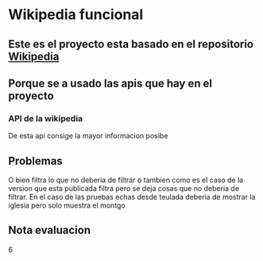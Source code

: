 # Wikipedia funcional #

## Este es el proyecto esta basado en el repositorio [Wikipedia](https://github.com/BYjosep/WIKIPEDIA) ##

## Porque se a usado las apis que hay en el proyecto ##

### API de la wikipedia ###

De esta api consige la mayor informacion posibe

## Problemas ##

O bien filtra lo que no deberia de filtrar o tambien como es el caso de la version que esta publicada filtra pero se deja cosas que no deberia de filtrar. En el caso de las pruebas echas desde teulada deberia de mostrar la iglesia pero solo muestra el montgo


## Nota evaluacion ##

6
